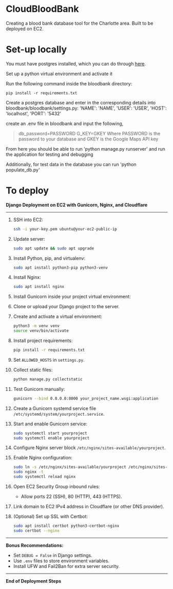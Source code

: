 # CloudBloodBank
Creating a blood bank database tool for the Charlotte area. Built to be deployed on EC2.

# Set-up locally
You must have postgres installed, which you can do through [here](https://www.postgresql.org/download/).

Set up a python virtual environment and activate it

Run the following command inside the bloodbank directory:

`pip install -r requirements.txt`

Create a postgres database and enter in the corresponding details into bloodbank/bloodbank/settings.py:
'NAME': 'NAME',
'USER': 'USER',
'HOST': 'localhost',
'PORT': '5432'

create an .env file in bloodbank and input the following,
>db_password=PASSWORD 
>G_KEY=GKEY
Where PASSWORD is the password to your database and GKEY is the Google Maps API key

From here you should be able to run 'python manage.py runserver' and run the application for testing and debugging

Additionally, for test data in the database you can run 'python  populate_db.py'

# To deploy
**Django Deployment on EC2 with Gunicorn, Nginx, and Cloudflare**

---

1. SSH into EC2:

   ```bash
   ssh -i your-key.pem ubuntu@your-ec2-public-ip
   ```

2. Update server:

   ```bash
   sudo apt update && sudo apt upgrade
   ```

3. Install Python, pip, and virtualenv:

   ```bash
   sudo apt install python3-pip python3-venv
   ```

4. Install Nginx:

   ```bash
   sudo apt install nginx
   ```

5. Install Gunicorn inside your project virtual environment:

6. Clone or upload your Django project to the server.

7. Create and activate a virtual environment:

   ```bash
   python3 -m venv venv
   source venv/bin/activate
   ```

8. Install project requirements:

   ```bash
   pip install -r requirements.txt
   ```

9. Set `ALLOWED_HOSTS` in `settings.py`.

10. Collect static files:

    ```bash
    python manage.py collectstatic
    ```

11. Test Gunicorn manually:

    ```bash
    gunicorn --bind 0.0.0.0:8000 your_project_name.wsgi:application
    ```

12. Create a Gunicorn systemd service file `/etc/systemd/system/yourproject.service`.

13. Start and enable Gunicorn service:

    ```bash
    sudo systemctl start yourproject
    sudo systemctl enable yourproject
    ```

14. Configure Nginx server block `/etc/nginx/sites-available/yourproject`.

15. Enable Nginx configuration:

    ```bash
    sudo ln -s /etc/nginx/sites-available/yourproject /etc/nginx/sites-enabled
    sudo nginx -t
    sudo systemctl reload nginx
    ```

16. Open EC2 Security Group inbound rules:

    - Allow ports 22 (SSH), 80 (HTTP), 443 (HTTPS).

17. Link domain to EC2 IPv4 address in Cloudflare (or other DNS provider).

18. (Optional) Set up SSL with Certbot:

    ```bash
    sudo apt install certbot python3-certbot-nginx
    sudo certbot --nginx
    ```

---

**Bonus Recommendations:**

- Set `DEBUG = False` in Django settings.
- Use `.env` files to store environment variables.
- Install UFW and Fail2Ban for extra server security.

---

**End of Deployment Steps**

